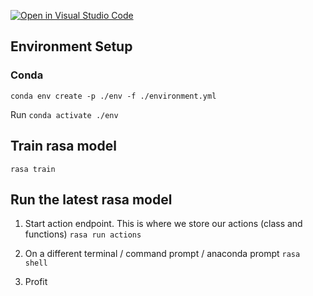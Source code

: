 [![Open in Visual Studio Code](https://classroom.github.com/assets/open-in-vscode-c66648af7eb3fe8bc4f294546bfd86ef473780cde1dea487d3c4ff354943c9ae.svg)](https://classroom.github.com/online_ide?assignment_repo_id=8070902&assignment_repo_type=AssignmentRepo)

## Environment Setup
### Conda
`conda env create -p ./env -f ./environment.yml`

Run
`conda activate ./env`

## Train rasa model
`rasa train`

## Run the latest rasa model
1. Start action endpoint. This is where we store our actions (class and functions)
`rasa run actions`

2. On a different terminal / command prompt / anaconda prompt
`rasa shell`

3. Profit
